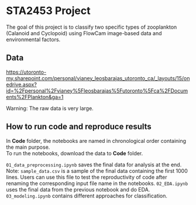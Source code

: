 # STA2453 Project
The goal of this project is to classify two specific types of zooplankton (Calanoid and Cyclopoid) using FlowCam
image-based data and environmental factors.

## Data
https://utoronto-my.sharepoint.com/personal/vianey_leosbarajas_utoronto_ca/_layouts/15/onedrive.aspx?id=%2Fpersonal%2Fvianey%5Fleosbarajas%5Futoronto%5Fca%2FDocuments%2FPlankton&ga=1 

Warning: The raw data is very large. 

## How to run code and reproduce results
In **Code** folder, the notebooks are named in chronological order containing the main purpose.   
To run the notebooks, download the data to **Code** folder. 

`01_data_preprocessing.ipynb` saves the final data for analysis at the end.  
Note: `sample_data.csv` is a sample of the final data containing the first 1000 lines. Users can use this file to test the reproductivity of code after renaming the corresponding input file name in the notebooks.
`02_EDA.ipynb` uses the final data from the previous notebook and do EDA.   
`03_modeling.ipynb` contains different approaches for classification.   
